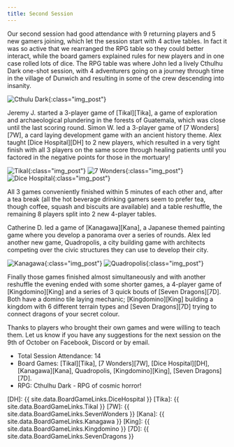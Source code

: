 ```yaml
---
title: Second Session
---
```


Our second session had good attendance with 9 returning players and 5 new gamers joining, which let the session start with 4 active tables.
In fact it was so active that we rearranged the RPG table so they could better interact, while the board gamers explained rules for new players and in one case rolled lots of dice.
The RPG table was where John led a lively Cthulhu Dark one-shot session, with 4 adventurers going on a journey through time in the village of Dunwich and resulting in some of the crew descending into insanity.

![Cthulu Dark](/images/posts/2019_09_25/CthuluDark.jpg "Cthulu Dark RPG"){:class="img_post"}

Jeremy J. started a 3-player game of [Tikal][Tika], a game of exploration and archaeological plundering in the forests of Guatemala, which was close until the last scoring round.
Simon W. led a 3-player game of [7 Wonders][7W], a card laying development game with an ancient history theme.
Alex taught [Dice Hospital][DH] to 2 new players, which resulted in a very tight finish with all 3 players on the same score through healing patients until you factored in the negative points for those in the mortuary!

![Tikal](/images/posts/2019_09_25/Tikal.jpg "Tikal middle of exploration"){:class="img_post"}
![7 Wonders](/images/posts/2019_09_25/7Wonders.jpg "7 Wonders - three built wonders"){:class="img_post"}
![Dice Hospital](/images/posts/2019_09_25/DiceHospital.jpg "Dice Hospital in full flow"){:class="img_post"}

All 3 games conveniently finished within 5 minutes of each other and, after a tea break (all the hot beverage drinking gamers seem to prefer tea, though coffee, squash and biscuits are available) and a table reshuffle, the remaining 8 players split into 2 new 4-player tables.

Catherine D. led a game of [Kanagawa][Kana], a Japanese themed painting game where you develop a panorama over a series of rounds.
Alex led another new game, Quadropolis, a city building game with architects competing over the civic structures they can use to develop their city.

![Kanagawa](/images/posts/2019_09_25/Kanagawa.jpg "Middle of painting in Kanagawa"){:class="img_post"}
![Quadropolis](/images/posts/2019_09_25/Quadropolis.jpg "Quadrolopolis city building"){:class="img_post"}

Finally those games finished almost simultaneously and with another reshuffle the evening ended with some shorter games, a 4-player game of [Kingdomino][King] and a series of 3 quick bouts of [Seven Dragons][7D].
Both have a domino tile laying mechanic; [Kingdomino][King] building a kingdom with 6 different terrain types and [Seven Dragons][7D] trying to connect dragons of your secret colour.

Thanks to players who brought their own games and were willing to teach them.
Let us know if you have any suggestions for the next session on the 9th of October on Facebook, Discord or by email.

* Total Session Attendance: 14
* Board Games: [Tikal][Tika], [7 Wonders][7W], [Dice Hospital][DH], [Kanagawa][Kana], Quadropolis, [Kingdomino][King], [Seven Dragons][7D].
* RPG: Cthulhu Dark - RPG of cosmic horror!

[DH]: {{ site.data.BoardGameLinks.DiceHospital }}
[Tika]: {{ site.data.BoardGameLinks.Tikal }}
[7W]: {{ site.data.BoardGameLinks.SevenWonders }}
[Kana]: {{ site.data.BoardGameLinks.Kanagawa }}
[King]: {{ site.data.BoardGameLinks.Kingdomino }}
[7D]: {{ site.data.BoardGameLinks.SevenDragons }}
